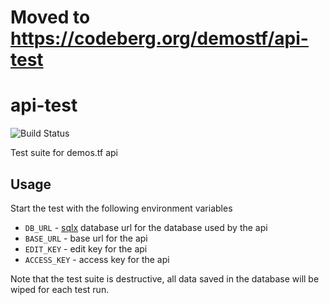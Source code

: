 # Moved to https://codeberg.org/demostf/api-test

# api-test

![Build Status](https://github.com/demostf/api-test/workflows/CI/badge.svg)

Test suite for demos.tf api

## Usage

Start the test with the following environment variables

- `DB_URL` - [sqlx](https://github.com/launchbadge/sqlx) database url for the database used by the api
- `BASE_URL` - base url for the api
- `EDIT_KEY` - edit key for the api
- `ACCESS_KEY` - access key for the api

Note that the test suite is destructive, all data saved in the database will be wiped for each test run.
